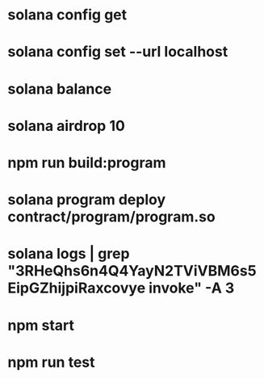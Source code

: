 # solana config get
# solana config set --url localhost
# solana balance
# solana airdrop 10

# npm run build:program

# solana program deploy contract/program/program.so
# solana logs | grep "3RHeQhs6n4Q4YayN2TViVBM6s5EipGZhijpiRaxcovye invoke" -A 3

# npm start
# npm run test